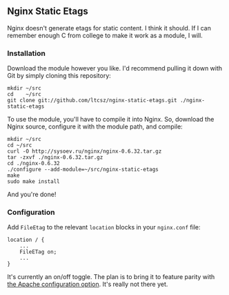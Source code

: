 Nginx Static Etags
------------------

Nginx doesn't generate etags for static content.  I think it should.  If I can remember enough C from college to make it work as a module, I will.

### Installation

Download the module however you like.  I'd recommend pulling it down with Git by simply cloning this repository:

    mkdir ~/src
    cd    ~/src
    git clone git://github.com/ltcsz/nginx-static-etags.git ./nginx-static-etags

To use the module, you'll have to compile it into Nginx.  So, download the Nginx source, configure it with the module path, and compile:

    mkdir ~/src
    cd ~/src
    curl -O http://sysoev.ru/nginx/nginx-0.6.32.tar.gz
    tar -zxvf ./nginx-0.6.32.tar.gz
    cd ./nginx-0.6.32
    ./configure --add-module=~/src/nginx-static-etags
    make
    sudo make install
    
And you're done!

### Configuration

Add `FileEtag` to the relevant `location` blocks in your `nginx.conf` file:

    location / {
        ...
        FileETag on;
        ...
    }

It's currently an on/off toggle.  The plan is to bring it to feature parity with [the Apache configuration option][apache].  It's really not there yet.

[apache]: http://httpd.apache.org/docs/1.3/mod/core.html#fileetag
